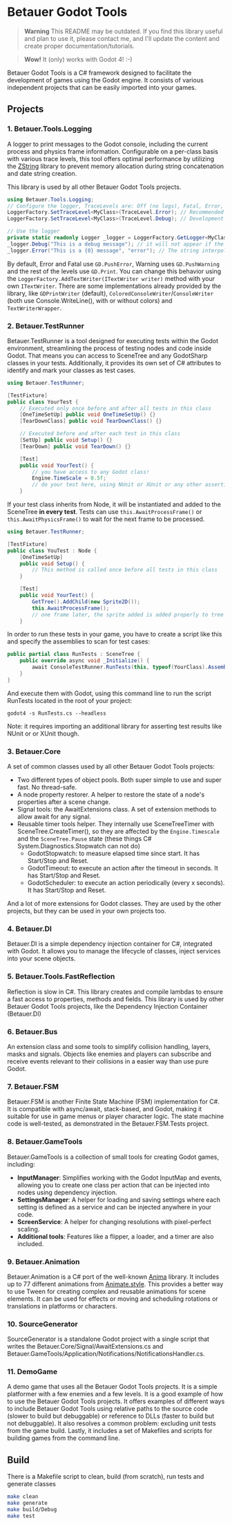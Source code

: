 # Betauer Godot Tools

> **Warning**
> This README may be outdated. If you find this library useful and plan to use it, please contact me, and I'll update the content and create proper documentation/tutorials.

> **Wow!**
> It (only) works with Godot 4! :-)

Betauer Godot Tools is a C# framework designed to facilitate the development of games using the Godot engine. It consists of various independent projects that can be easily imported into your games.

## Projects

### 1. Betauer.Tools.Logging

A logger to print messages to the Godot console, including the current process and physics frame information.
Configurable on a per-class basis with various trace levels, this tool offers optimal performance by utilizing the [ZString](https://github.com/Cysharp/ZString) library to prevent memory allocation during string concatenation and date string creation.

This library is used by all other Betauer Godot Tools projects.

```C#
using Betauer.Tools.Logging;
// Configure the logger, TraceLevels are: Off (no logs), Fatal, Error, Warning, Info, Debug, All (equivalent to Debug)
LoggerFactory.SetTraceLevel<MyClass>(TraceLevel.Error); // Recommended for production 
LoggerFactory.SetTraceLevel<MyClass>(TraceLevel.Debug); // Development 

// Use the logger
private static readonly Logger _logger = LoggerFactory.GetLogger<MyClass>();
_logger.Debug("This is a debug message"); // it will not appear if the trace level bigger than debug, like Error 
_logger.Error("This is a {0} message", "error"); // The string interpolation won't have memory allocation at all! :)
```
        
By default, Error and Fatal use `GD.PushError`, Warning uses `GD.PushWarning` and the rest of the levels use `GD.Print`. 
You can change this behavior using the `LoggerFactory.AddTextWriter(ITextWriter writer)` method with your own `ITextWriter`. 
There are some implementations already provided by the library, like `GDPrintWriter` (default), `ColoredConsoleWriter`/`ConsoleWriter` (both use Console.WriteLine(), with or without colors) and `TextWriterWrapper`.

### 2. Betauer.TestRunner

Betauer.TestRunner is a tool designed for executing tests within the Godot environment, streamlining the process of testing nodes and code inside Godot.
That means you can access to SceneTree and any GodotSharp classes in your tests. Additionally, it provides its own set of C# attributes to identify and mark your classes as test cases.

```C#
using Betauer.TestRunner;

[TestFixture]
public class YourTest {
    // Executed only once before and after all tests in this class
    [OneTimeSetUp] public void OneTimeSetUp() {}
    [TearDownClass] public void TearDownClass() {}

    // Executed before and after each test in this class
    [SetUp] public void Setup() {}
    [TearDown] public void TearDown() {}

    [Test]
    public void YourTest() {
        // you have access to any Godot class!
        Engine.TimeScale = 0.5f;
        // do your test here, using NUnit or XUnit or any other assertion library
    }
```

If your test class inherits from Node, it will be instantiated and added to the SceneTree **in every test**. Tests can use `this.AwaitProcessFrame()` or `this.AwaitPhysicsFrame()` to wait for the next frame to be processed.
```C#
using Betauer.TestRunner;

[TestFixture]
public class YouTest : Node {
    [OneTimeSetUp]
    public void Setup() {
        // This method is called once before all tests in this class
    }

    [Test]
    public void YourTest() {
        GetTree().AddChild(new Sprite2D());
        this.AwaitProcessFrame();
        // one frame later, the sprite added is added properly to tree 
    }
```

In order to run these tests in your game, you have to create a script like this and specify the assemblies to scan for test cases:

```C#
public partial class RunTests : SceneTree {
    public override async void _Initialize() {
        await ConsoleTestRunner.RunTests(this, typeof(YourClass).Assembly);
    }
}
```
      
And execute them with Godot, using this command line to run the script RunTests located in the root of your project:
```shell
godot4 -s RunTests.cs --headless
```

Note: it requires importing an additional library for asserting test results like NUnit or or XUnit though.

### 3. Betauer.Core

A set of common classes used by all other Betauer Godot Tools projects:

- Two different types of object pools. Both super simple to use and super fast. No thread-safe.
- A node property restorer. A helper to restore the state of a node's properties after a scene change.
- Signal tools: the AwaitExtensions class. A set of extension methods to allow await for any signal.
- Reusable timer tools helper. They internally use SceneTreeTimer with SceneTree.CreateTimer(), so they are affected by the `Engine.Timescale` and the `SceneTree.Pause` state (these things C# System.Diagnostics.Stopwatch can not do)
    - GodotStopwatch: to measure elapsed time since start. It has Start/Stop and Reset.
    - GodotTimeout: to execute an action after the timeout in seconds. It has Start/Stop and Reset.
    - GodotScheduler: to execute an action periodically (every x seconds). It has Start/Stop and Reset. 

And a lot of more extensions for Godot classes. They are used by the other projects, but they can be used in your own projects too.

### 4. Betauer.DI

Betauer.DI is a simple dependency injection container for C#, integrated with Godot. It allows you to manage the lifecycle of classes, inject services into your scene objects.

### 5. Betauer.Tools.FastReflection

Reflection is slow in C#. This library creates and compile lambdas to ensure a fast access to properties, methods and fields. This library is used by other Betauer Godot Tools projects, like the Dependency Injection Container (Betauer.DI)

### 6. Betauer.Bus

An extension class and some tools to simplify collision handling, layers, masks and signals. Objects like enemies and players can subscribe and receive events relevant to their collisions in a easier way than use pure Godot.

### 7. Betauer.FSM

Betauer.FSM is another Finite State Machine (FSM) implementation for C#. It is compatible with async/await, stack-based, and Godot, making it suitable for use in game menus or player character logic. The state machine code is well-tested, as demonstrated in the Betauer.FSM.Tests project.

### 8. Betauer.GameTools

Betauer.GameTools is a collection of small tools for creating Godot games, including:

- **InputManager**: Simplifies working with the Godot InputMap and events, allowing you to create one class per action that can be injected into nodes using dependency injection.
- **SettingsManager**: A helper for loading and saving settings where each setting is defined as a service and can be injected anywhere in your code.
- **ScreenService**: A helper for changing resolutions with pixel-perfect scaling.
- **Additional tools**: Features like a flipper, a loader, and a timer are also included.

### 9. Betauer.Animation

Betauer.Animation is a C# port of the well-known [Anima](https://github.com/ceceppa/anima) library. It includes up to 77 different animations from [Animate.style](https://animate.style). This provides a better way to use Tween for creating complex and reusable animations for scene elements. It can be used for effects or moving and scheduling rotations or translations in platforms or characters.

### 10. SourceGenerator

SourceGenerator is a standalone Godot project with a single script that writes the Betauer.Core/Signal/AwaitExtensions.cs and Betauer.GameTools/Application/Notifications/NotificationsHandler.cs.

### 11. DemoGame

A demo game that uses all the Betauer Godot Tools projects. It is a simple platformer with a few enemies and a few levels. It is a good example of how to use the Betauer Godot Tools projects.
It offers examples of different ways to include Betauer Godot Tools using relative paths to the source code (slower to build but debuggable) or reference to DLLs (faster to build but not debuggable). It also resolves a common problem: excluding unit tests from the game build. Lastly, it includes a set of Makefiles and scripts for building games from the command line.

## Build

There is a Makefile script to clean, build (from scratch), run tests and generate classes
```bash
make clean                  
make generate 
make build/Debug
make test
```